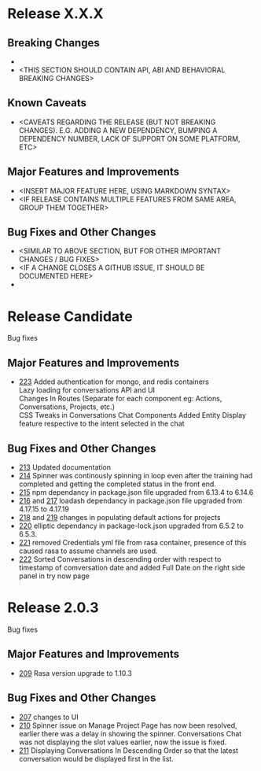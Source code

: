 # Release X.X.X

<INSERT SMALL BLURB ABOUT RELEASE FOCUS AREA AND POTENTIAL TOOLCHAIN CHANGES>

## Breaking Changes

* <DOCUMENT BREAKING CHANGES HERE>
* <THIS SECTION SHOULD CONTAIN API, ABI AND BEHAVIORAL BREAKING CHANGES>

## Known Caveats

* <CAVEATS REGARDING THE RELEASE (BUT NOT BREAKING CHANGES). E.G. ADDING A NEW DEPENDENCY, BUMPING A DEPENDENCY NUMBER, LACK OF SUPPORT ON SOME PLATFORM, ETC>

## Major Features and Improvements

* <INSERT MAJOR FEATURE HERE, USING MARKDOWN SYNTAX>
* <IF RELEASE CONTAINS MULTIPLE FEATURES FROM SAME AREA, GROUP THEM TOGETHER>

## Bug Fixes and Other Changes

* <SIMILAR TO ABOVE SECTION, BUT FOR OTHER IMPORTANT CHANGES / BUG FIXES>
* <IF A CHANGE CLOSES A GITHUB ISSUE, IT SHOULD BE DOCUMENTED HERE>
* <NOTES SHOULD BE GROUPED PER AREA>


# Release Candidate 

Bug fixes
    
## Major Features and Improvements

* [223](https://github.com/navigateconsulting/eva/pull/223) Added authentication for mongo, and redis containers<br/>
Lazy loading for conversations API and UI<br/>
Changes In Routes (Separate for each component eg: Actions, Conversations, Projects, etc.)<br/>
CSS Tweaks in Conversations Chat Components
Added Entity Display feature respective to the intent selected in the chat

## Bug Fixes and Other Changes

* [213](https://github.com/navigateconsulting/eva/pull/213) Updated documentation
* [214](https://github.com/navigateconsulting/eva/pull/214) Spinner was continously spinning in loop even after the training had completed and getting the completed status in the front end.
* [215](https://github.com/navigateconsulting/eva/pull/215) npm dependancy in package.json file upgraded from 6.13.4 to 6.14.6
* [216](https://github.com/navigateconsulting/eva/pull/216) and [217](https://github.com/navigateconsulting/eva/pull/217) loadash dependancy in package.json file upgraded from 4.17.15 to 4.17.19
* [218](https://github.com/navigateconsulting/eva/pull/218) and [219](https://github.com/navigateconsulting/eva/pull/219) changes in populating default actions for projects
* [220](https://github.com/navigateconsulting/eva/pull/220) elliptic dependancy in package-lock.json upgraded from 6.5.2 to 6.5.3.
* [221](https://github.com/navigateconsulting/eva/pull/221) removed Credentials yml file from rasa container, presence of this caused rasa to assume channels are used. 
* [222](https://github.com/navigateconsulting/eva/pull/222) Sorted Conversations in descending order with respect to timestamp of comversation date and added Full Date on the right side panel in try now page 

# Release 2.0.3

Bug fixes
    
## Major Features and Improvements

* [209](https://github.com/navigateconsulting/eva/pull/209) Rasa version upgrade to 1.10.3

## Bug Fixes and Other Changes

* [207](https://github.com/navigateconsulting/eva/pull/207) changes to UI
* [210](https://github.com/navigateconsulting/eva/pull/210) Spinner issue on Manage Project Page has now been resolved, earlier there was a delay in showing the spinner. Conversations Chat was not displaying the slot values earlier, now the issue is fixed.
* [211](https://github.com/navigateconsulting/eva/pull/211) Displaying Conversations In Descending Order so that the latest conversation would be displayed first in the list.
